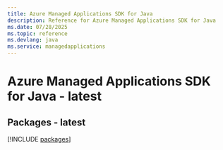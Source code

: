 ```yaml
---
title: Azure Managed Applications SDK for Java
description: Reference for Azure Managed Applications SDK for Java
ms.date: 07/28/2025
ms.topic: reference
ms.devlang: java
ms.service: managedapplications
---
```

# Azure Managed Applications SDK for Java - latest
## Packages - latest
[!INCLUDE [packages](managed-applications-index.md)]